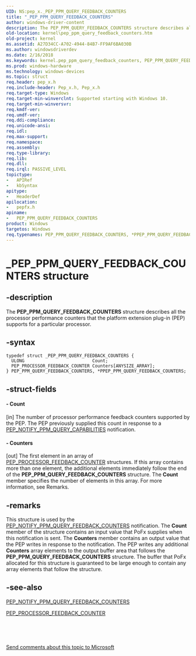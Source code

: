 ```yaml
---
UID: NS:pep_x._PEP_PPM_QUERY_FEEDBACK_COUNTERS
title: "_PEP_PPM_QUERY_FEEDBACK_COUNTERS"
author: windows-driver-content
description: The PEP_PPM_QUERY_FEEDBACK_COUNTERS structure describes all the processor performance counters that the platform extension plug-in (PEP) supports for a particular processor.
old-location: kernel\pep_ppm_query_feedback_counters.htm
old-project: kernel
ms.assetid: A27D34CC-A702-4944-84B7-FF9AF6BA030B
ms.author: windowsdriverdev
ms.date: 2/16/2018
ms.keywords: kernel.pep_ppm_query_feedback_counters, PEP_PPM_QUERY_FEEDBACK_COUNTERS structure [Kernel-Mode Driver Architecture], *PPEP_PPM_LPI_COMPLETE, PEP_PPM_QUERY_FEEDBACK_COUNTERS, _PEP_PPM_QUERY_FEEDBACK_COUNTERS, _PEP_PPM_LPI_COMPLETE, PPEP_PPM_QUERY_FEEDBACK_COUNTERS, pepfx/PPEP_PPM_QUERY_FEEDBACK_COUNTERS, PPEP_PPM_QUERY_FEEDBACK_COUNTERS structure pointer [Kernel-Mode Driver Architecture], pepfx/PEP_PPM_QUERY_FEEDBACK_COUNTERS, *PPEP_PPM_QUERY_FEEDBACK_COUNTERS, PEP_PPM_LPI_COMPLETE
ms.prod: windows-hardware
ms.technology: windows-devices
ms.topic: struct
req.header: pep_x.h
req.include-header: Pep_x.h, Pep_x.h
req.target-type: Windows
req.target-min-winverclnt: Supported starting with Windows 10.
req.target-min-winversvr: 
req.kmdf-ver: 
req.umdf-ver: 
req.ddi-compliance: 
req.unicode-ansi: 
req.idl: 
req.max-support: 
req.namespace: 
req.assembly: 
req.type-library: 
req.lib: 
req.dll: 
req.irql: PASSIVE_LEVEL
topictype:
-	APIRef
-	kbSyntax
apitype:
-	HeaderDef
apilocation:
-	pepfx.h
apiname:
-	PEP_PPM_QUERY_FEEDBACK_COUNTERS
product: Windows
targetos: Windows
req.typenames: PEP_PPM_QUERY_FEEDBACK_COUNTERS, *PPEP_PPM_QUERY_FEEDBACK_COUNTERS
---
```


# _PEP_PPM_QUERY_FEEDBACK_COUNTERS structure


## -description


The <b>PEP_PPM_QUERY_FEEDBACK_COUNTERS</b> structure describes all the processor performance counters that the platform extension plug-in (PEP) supports for a particular processor.


## -syntax


````
typedef struct _PEP_PPM_QUERY_FEEDBACK_COUNTERS {
  ULONG                          Count;
  PEP_PROCESSOR_FEEDBACK_COUNTER Counters[ANYSIZE_ARRAY];
} PEP_PPM_QUERY_FEEDBACK_COUNTERS, *PPEP_PPM_QUERY_FEEDBACK_COUNTERS;
````


## -struct-fields




#### - Count

[in] The number of processor performance feedback counters supported by the PEP. The PEP previously supplied this count in response to a <a href="https://msdn.microsoft.com/en-us/library/windows/hardware/mt186820">PEP_NOTIFY_PPM_QUERY_CAPABILITIES</a> notification.


#### - Counters

[out] The first element in an array of <a href="..\pepfx\ns-pepfx-_pep_processor_feedback_counter.md">PEP_PROCESSOR_FEEDBACK_COUNTER</a> structures. If this array contains more than one element, the additional elements immediately follow the end of the <b>PEP_PPM_QUERY_FEEDBACK_COUNTERS</b> structure. The <b>Count</b> member specifies the number of elements in this array. For more information, see Remarks.


## -remarks



This structure is used by the <a href="https://msdn.microsoft.com/en-us/library/windows/hardware/mt186823">PEP_NOTIFY_PPM_QUERY_FEEDBACK_COUNTERS</a> notification. The <b>Count</b> member of the structure contains an input value that PoFx supplies when this notification is sent. The <b>Counters</b> member contains an output value that the PEP writes in response to the notification. The PEP writes any additional <b>Counters</b> array elements to the output buffer area that follows the <b>PEP_PPM_QUERY_FEEDBACK_COUNTERS</b> structure. The buffer that PoFx allocated for this structure is guaranteed to be large enough to contain any array elements that follow the structure.




## -see-also

<a href="https://msdn.microsoft.com/en-us/library/windows/hardware/mt186823">PEP_NOTIFY_PPM_QUERY_FEEDBACK_COUNTERS</a>



<a href="..\pepfx\ns-pepfx-_pep_processor_feedback_counter.md">PEP_PROCESSOR_FEEDBACK_COUNTER</a>



 

 

<a href="mailto:wsddocfb@microsoft.com?subject=Documentation%20feedback [kernel\kernel]:%20PEP_PPM_QUERY_FEEDBACK_COUNTERS structure%20 RELEASE:%20(2/16/2018)&amp;body=%0A%0APRIVACY STATEMENT%0A%0AWe use your feedback to improve the documentation. We don't use your email address for any other purpose, and we'll remove your email address from our system after the issue that you're reporting is fixed. While we're working to fix this issue, we might send you an email message to ask for more info. Later, we might also send you an email message to let you know that we've addressed your feedback.%0A%0AFor more info about Microsoft's privacy policy, see http://privacy.microsoft.com/en-us/default.aspx." title="Send comments about this topic to Microsoft">Send comments about this topic to Microsoft</a>

